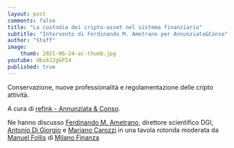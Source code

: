 ```yaml
---
layout: post
comments: false
title: "La custodia dei cripto-asset nel sistema finanziario"
subtitle: "Intervento di Ferdinando M. Ametrano per Annunziata&Conso" 
author: "Staff"
image:
    thumb: 2021-06-24-ac-thumb.jpg
youtube: dbs6J2gGPI4
published: true
---
```


Conservazione, nuove professionalità e regolamentazione delle cripto attività.

A cura di [refink - Annunziata & Conso](https://annunziataconso.eu/en/home-2/).


Ne hanno discusso
[Ferdinando M. Ametrano](https://ametrano.net/about), direttore scientifico DGI,
[Antonio Di Giorgio](https://www.linkedin.com/in/antonio-di-giorgio-51627231/) e
[Mariano Carozzi](https://www.linkedin.com/in/marianocarozzi/)
in una tavola rotonda moderata da
[Manuel Follis](https://www.linkedin.com/in/manuel-follis-a1707a210/) di [Milano Finanza](https://www.milanofinanza.it/) 
